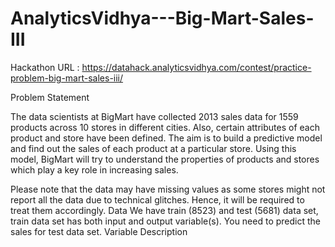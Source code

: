 # AnalyticsVidhya---Big-Mart-Sales-III

Hackathon URL : https://datahack.analyticsvidhya.com/contest/practice-problem-big-mart-sales-iii/

Problem Statement

The data scientists at BigMart have collected 2013 sales data for 1559 products across 10 stores in different cities. Also, certain attributes of each product and store have been defined. The aim is to build a predictive model and find out the sales of each product at a particular store.
Using this model, BigMart will try to understand the properties of products and stores which play a key role in increasing sales.
 
Please note that the data may have missing values as some stores might not report all the data due to technical glitches. Hence, it will be required to treat them accordingly.
Data
We have train (8523) and test (5681) data set, train data set has both input and output variable(s). You need to predict the sales for test data set.
 Variable  Description


 
